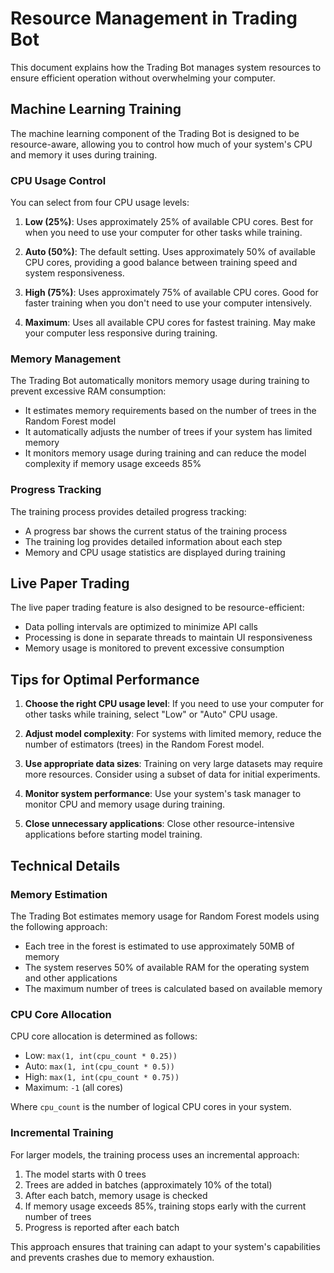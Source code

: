 # Resource Management in Trading Bot

This document explains how the Trading Bot manages system resources to ensure efficient operation without overwhelming your computer.

## Machine Learning Training

The machine learning component of the Trading Bot is designed to be resource-aware, allowing you to control how much of your system's CPU and memory it uses during training.

### CPU Usage Control

You can select from four CPU usage levels:

1. **Low (25%)**: Uses approximately 25% of available CPU cores. Best for when you need to use your computer for other tasks while training.

2. **Auto (50%)**: The default setting. Uses approximately 50% of available CPU cores, providing a good balance between training speed and system responsiveness.

3. **High (75%)**: Uses approximately 75% of available CPU cores. Good for faster training when you don't need to use your computer intensively.

4. **Maximum**: Uses all available CPU cores for fastest training. May make your computer less responsive during training.

### Memory Management

The Trading Bot automatically monitors memory usage during training to prevent excessive RAM consumption:

- It estimates memory requirements based on the number of trees in the Random Forest model
- It automatically adjusts the number of trees if your system has limited memory
- It monitors memory usage during training and can reduce the model complexity if memory usage exceeds 85%

### Progress Tracking

The training process provides detailed progress tracking:

- A progress bar shows the current status of the training process
- The training log provides detailed information about each step
- Memory and CPU usage statistics are displayed during training

## Live Paper Trading

The live paper trading feature is also designed to be resource-efficient:

- Data polling intervals are optimized to minimize API calls
- Processing is done in separate threads to maintain UI responsiveness
- Memory usage is monitored to prevent excessive consumption

## Tips for Optimal Performance

1. **Choose the right CPU usage level**: If you need to use your computer for other tasks while training, select "Low" or "Auto" CPU usage.

2. **Adjust model complexity**: For systems with limited memory, reduce the number of estimators (trees) in the Random Forest model.

3. **Use appropriate data sizes**: Training on very large datasets may require more resources. Consider using a subset of data for initial experiments.

4. **Monitor system performance**: Use your system's task manager to monitor CPU and memory usage during training.

5. **Close unnecessary applications**: Close other resource-intensive applications before starting model training.

## Technical Details

### Memory Estimation

The Trading Bot estimates memory usage for Random Forest models using the following approach:

- Each tree in the forest is estimated to use approximately 50MB of memory
- The system reserves 50% of available RAM for the operating system and other applications
- The maximum number of trees is calculated based on available memory

### CPU Core Allocation

CPU core allocation is determined as follows:

- Low: `max(1, int(cpu_count * 0.25))`
- Auto: `max(1, int(cpu_count * 0.5))`
- High: `max(1, int(cpu_count * 0.75))`
- Maximum: `-1` (all cores)

Where `cpu_count` is the number of logical CPU cores in your system.

### Incremental Training

For larger models, the training process uses an incremental approach:

1. The model starts with 0 trees
2. Trees are added in batches (approximately 10% of the total)
3. After each batch, memory usage is checked
4. If memory usage exceeds 85%, training stops early with the current number of trees
5. Progress is reported after each batch

This approach ensures that training can adapt to your system's capabilities and prevents crashes due to memory exhaustion.